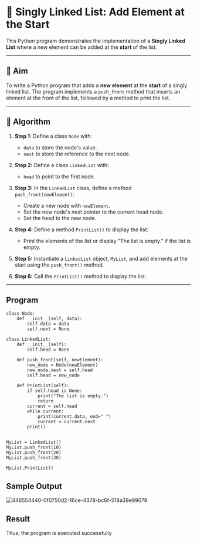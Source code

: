 # 📝 Singly Linked List: Add Element at the Start

This Python program demonstrates the implementation of a **Singly Linked List** where a new element can be added at the **start** of the list.

---

## 🎯 Aim

To write a Python program that adds a **new element** at the **start** of a singly linked list. The program implements a `push_front` method that inserts an element at the front of the list, followed by a method to print the list.

---

## 🧠 Algorithm

1. **Step 1:** Define a class `Node` with:
   - `data` to store the node's value.
   - `next` to store the reference to the next node.
   
2. **Step 2:** Define a class `LinkedList` with:
   - `head` to point to the first node.
   
3. **Step 3:** In the `LinkedList` class, define a method `push_front(newElement)`:
   - Create a new node with `newElement`.
   - Set the new node's next pointer to the current head node.
   - Set the head to the new node.

4. **Step 4:** Define a method `PrintList()` to display the list:
   - Print the elements of the list or display "The list is empty." if the list is empty.

5. **Step 5:** Instantiate a `LinkedList` object, `MyList`, and add elements at the start using the `push_front()` method.

6. **Step 6:** Call the `PrintList()` method to display the list.

---

## Program
```
class Node:
    def __init__(self, data):
        self.data = data
        self.next = None

class LinkedList:
    def __init__(self):
        self.head = None

    def push_front(self, newElement):
        new_node = Node(newElement)
        new_node.next = self.head
        self.head = new_node

    def PrintList(self):
        if self.head is None:
            print("The list is empty.")
            return
        current = self.head
        while current:
            print(current.data, end=" ")
            current = current.next
        print()


MyList = LinkedList()
MyList.push_front(10)
MyList.push_front(20)
MyList.push_front(30)

MyList.PrintList()
```

## Sample Output
![446554440-0f0750d2-16ce-4378-bc6f-518a38e99078](https://github.com/user-attachments/assets/f01bf771-953e-4516-8f17-d6adccb459b0)



## Result
Thus, the program is executed successfully
